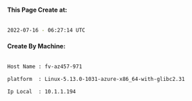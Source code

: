 
   
#### This Page Create at:

```bash

2022-07-16 - 06:27:14 UTC

```

#### Create By Machine:

```bash

Host Name : fv-az457-971

platform  : Linux-5.13.0-1031-azure-x86_64-with-glibc2.31

Ip Local  : 10.1.1.194

```

